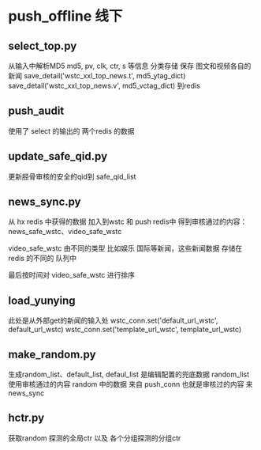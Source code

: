 # push_offline 线下

## select_top.py 
从输入中解析MD5 md5, pv, clk, ctr, s 等信息 分类存储
保存 图文和视频各自的新闻
    save_detail('wstc_xxl_top_news.t', md5_ytag_dict)
    save_detail('wstc_xxl_top_news.v', md5_vctag_dict)
    到redis
    
## push_audit

使用了 select 的输出的 两个redis 的数据

## update_safe_qid.py

更新胫骨审核的安全的qid到 safe_qid_list

## news_sync.py

从 hx redis 中获得的数据 加入到wstc 和 push redis中
得到审核通过的内容： news_safe_wstc、video_safe_wstc  

video_safe_wstc 由不同的类型 比如娱乐 国际等新闻，这些新闻数据 存储在redis 的不同的 队列中

最后按时间对 video_safe_wstc 进行排序

## load_yunying
此处是从外部get的新闻的输入处
wstc_conn.set('default_url_wstc', default_url_wstc)
 wstc_conn.set('template_url_wstc', template_url_wstc)
 
## make_random.py

生成random_list、default_list, defaul_list 是编辑配置的兜底数据  random_list 使用审核通过的内容
random 中的数据 来自 push_conn 也就是审核过的内容 来news_sync


## hctr.py

获取random 探测的全局ctr 以及  各个分组探测的分组ctr

